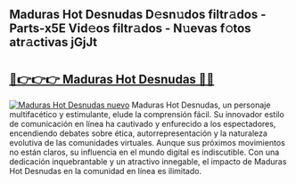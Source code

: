 ## Maduras Hot Desnudas D𝚎sn𝚞dos filtr𝚊dos - Parts-x5E Vid𝚎os filtr𝚊dos - N𝚞evas f𝚘tos atr𝚊ctivas jGjJt

# <h2><a href="http://mb0fyx.tromn.icu/?c=Maduras+Hot+Desnudas">🔗👉👉👉 Maduras Hot Desnudas 🔗🔗</a></h2>

[![Maduras Hot Desnudas nuevo](https://i.imgur.com/pEAQMta.gif)](http://mb0fyx.tromn.icu/?c=Maduras+Hot+Desnudas)
Maduras Hot Desnudas, un personaje multifacético y estimulante, elude la comprensión fácil. Su innovador estilo de comunicación en línea ha cautivado y enfurecido a los espectadores, encendiendo debates sobre ética, autorrepresentación y la naturaleza evolutiva de las comunidades virtuales. Aunque sus próximos movimientos no están claros, su influencia en el mundo digital es indiscutible. Con una dedicación inquebrantable y un atractivo innegable, el impacto de Maduras Hot Desnudas en la comunidad en línea es ilimitado.
